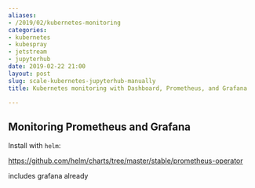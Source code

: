 ```yaml
---
aliases:
- /2019/02/kubernetes-monitoring
categories:
- kubernetes
- kubespray
- jetstream
- jupyterhub
date: 2019-02-22 21:00
layout: post
slug: scale-kubernetes-jupyterhub-manually
title: Kubernetes monitoring with Dashboard, Prometheus, and Grafana

---
```


## Monitoring Prometheus and Grafana

Install with `helm`:

https://github.com/helm/charts/tree/master/stable/prometheus-operator

includes grafana already
